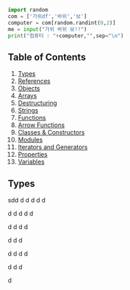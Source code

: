 


```python
import random
com = ['가위df','바위','보']
computer = com[random.randint(0,2)]
me = input("가위 바위 보!!")
print("컴퓨터 : "+computer,"",sep="\n")
```

## Table of Contents

  1. [Types](#types)
  1. [References](#references)
  1. [Objects](#objects)
  1. [Arrays](#arrays)
  1. [Destructuring](#destructuring)
  1. [Strings](#strings)
  1. [Functions](#functions)
  1. [Arrow Functions](#arrow-functions)
  1. [Classes & Constructors](#classes--constructors)
  1. [Modules](#modules)
  1. [Iterators and Generators](#iterators-and-generators)
  1. [Properties](#properties)
  1. [Variables](#variables)

## Types
sdd
d
d
d
d
d

d
d
d
d
d

d
d
d
d

d
d
d

d
d
d
d

d
d
d

d
